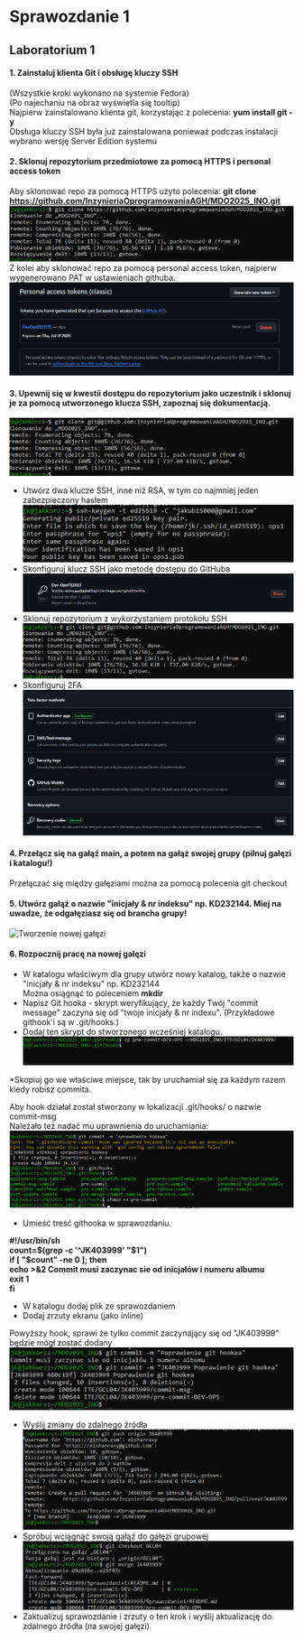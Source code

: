 # Sprawozdanie 1

## Laboratorium 1

#### 1. Zainstaluj klienta Git i obsługę kluczy SSH

(Wszystkie kroki wykonano na systemie Fedora)  
(Po najechaniu na obraz wyświetla się tooltip)  
Najpierw zainstalowano klienta git, korzystając z polecenia: **yum install git -y**  
Obsługa kluczy SSH była już zainstalowana ponieważ podczas instalacji wybrano wersję Server Edition systemu  

#### 2. Sklonuj repozytorium przedmiotowe za pomocą HTTPS i personal access token

Aby sklonować repo za pomocą HTTPS użyto polecenia: **git clone https://github.com/InzynieriaOprogramowaniaAGH/MDO2025_INO.git**  
![Klonowanie HTTPS](Images/clon%20https.png "Klonowanie repo za pomocą HTTPS")  
Z kolei aby sklonować repo za pomocą personal access token, najpierw wygenerowano PAT w ustawieniach githuba.  
![Wygenerowany PAT](Images/pat.png "Wygenerowany PAT")  

#### 3. Upewnij się w kwestii dostępu do repozytorium jako uczestnik i sklonuj je za pomocą utworzonego klucza SSH, zapoznaj się dokumentacją.

![Klonowanie repo](Images/klonowanie%20ssh.png "Klonowanie repo za pomocą ssh")  

* Utwórz dwa klucze SSH, inne niż RSA, w tym co najmniej jeden zabezpieczony hasłem  
![Generowanie klucza SSH](Images/ssh1.png "Generowanie klucza ssh")  
* Skonfiguruj klucz SSH jako metodę dostępu do GitHuba  
![Klucz ssh zarejestrowany w Githubie](Images/ssh%20klucz%20add%20to%20github.png "Klucz ssh zarejestrowany w Githubie")  
* Sklonuj repozytorium z wykorzystaniem protokołu SSH  
![Klonowanie repo za pomocą klucza SSH](Images/klonowanie%20ssh.png "Klonowanie repo za pomocą klucza SSH")  
* Skonfiguruj 2FA  
![Skonfigurowana Autoryzacja dwuetapowa](Images/2FA.png "Skonfigurowana Autoryzacja dwuetapowa")  

#### 4. Przełącz się na gałąź main, a potem na gałąź swojej grupy (pilnuj gałęzi i katalogu!)

Przełączać się między gałęziami można za pomocą polecenia git checkout  

#### 5. Utwórz gałąź o nazwie "inicjały & nr indeksu" np. KD232144. Miej na uwadze, że odgałęziasz się od brancha grupy!

![Tworzenie nowej gałęzi](Images/branch%20z%20inicjałami.png "Tworzenie nowej gałęzi")  

#### 6. Rozpocznij pracę na nowej gałęzi

* W katalogu właściwym dla grupy utwórz nowy katalog, także o nazwie "inicjały & nr indeksu" np. KD232144  
Można osiągnąć to poleceniem **mkdir**
* Napisz Git hooka - skrypt weryfikujący, że każdy Twój "commit message" zaczyna się od "twoje inicjały & nr indexu". (Przykładowe githook'i są w .git/hooks.)  
* Dodaj ten skrypt do stworzonego wcześniej katalogu.  
![Skopiowanie git hooka za pomocą polecenia cp](Images/kopiowani%20hooka.png "Skopiowanie git hooka za pomocą polecenia cp")  

*Skopiuj go we właściwe miejsce, tak by uruchamiał się za każdym razem kiedy robisz commita.  

Aby hook działał został stworzony w lokalizacji .git/hooks/ o nazwie commit-msg  
Należało też nadać mu uprawnienia do uruchamiania:  
![Nadanie uprawnień do wykonania dla hooka](Images/set%20hook%20as%20executable.png "Nadanie uprawnień do wykonania dla hooka")  

* Umieść treść githooka w sprawozdaniu.  

**#!/usr/bin/sh**  
**count=$(grep -c '^JK403999' "$1")**  
**if [ "$count" -ne 0 ]; then**  
        **echo >&2 Commit musi zaczynac sie od inicjałów i numeru albumu**  
        **exit 1**  
**fi**  

* W katalogu dodaj plik ze sprawozdaniem  
* Dodaj zrzuty ekranu (jako inline)  

Powyższy hook, sprawi że tylko commit zaczynający się od "JK403999" będzie mógł zostać dodany  
![Działanie Hooka](Images/Dzialajacy%20git%20hooke.png "Hook nie pozwoli dodać niepoprawnie rozpoczynającego się commita")  

* Wyślij zmiany do zdalnego źródła  
![Wysłanie zmian do zdalnego źródła](Images/push.png "Wysłanie zmian do zdalnego źródła")  
* Spróbuj wciągnąć swoją gałąź do gałęzi grupowej  
![Wciągnięcie osobistej gałęzi do gałęzi grupowej](Images/merge.png "Wciągnięcie osobistej gałęzi do gałęzi grupowej")  
* Zaktualizuj sprawozdanie i zrzuty o ten krok i wyślij aktualizację do zdalnego źródła (na swojej gałęzi)  
